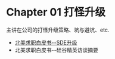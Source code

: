 # Chapter 01 打怪升级

主讲在公司的打怪升级策略、坑与避坑、etc.

* [北美求职白皮书--SDE升级](ch01_sde_up.md)
* 北美求职白皮书--硅谷精英访谈摘要



